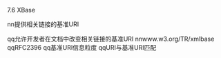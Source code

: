 7.6 XBase

nn提供相关链接的基准URI

qq允许开发者在文档中改变相关链接的基准URI nnwww.w3.org/TR/xmlbase qqRFC2396 qq基准URI信息粒度 qqURI与基准URI匹配
